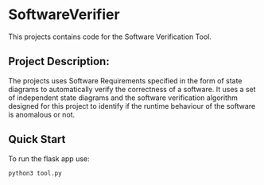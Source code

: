 # SoftwareVerifier

This projects contains code for the Software Verification Tool.

## Project Description:

The projects uses Software Requirements specified in the form of state diagrams to automatically verify the correctness of a software.
It uses a set of independent state diagrams and the software verification algorithm designed for this project to identify if the runtime
behaviour of the software is anomalous or not.

## Quick Start

To run the flask app use:

`python3 tool.py`
